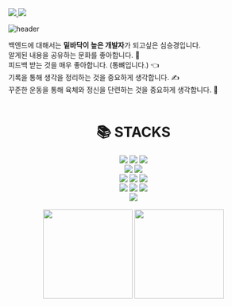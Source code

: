 <a href="https://tlatmsrud.tistory.com">
<img src="https://img.shields.io/badge/Tistory-FF9E0F?style=flat-square&logo=Tistory&logoColor=white"/>
</a>
<a href="https://www.op.gg/summoners/kr/%EC%BB%B4%EA%B3%B5%EA%B3%BC%EA%B4%9C%ED%9E%88%EC%99%94%EB%8B%A4">
<img src="https://img.shields.io/badge/LOL-D32936?style=flat-square&logo=Riot Games&logoColor=white"/>
</a>
<br>

![header](https://capsule-render.vercel.app/api?type=waving&color=gradient&height=250&section=header&text=Sim&fontSize=91)
<br>

백엔드에 대해서는 **밑바닥이 높은 개발자**가 되고싶은 심승경입니다.<br>
알게된 내용을 공유하는 문화를 좋아합니다. 👏<br>
피드백 받는 것을 매우 좋아합니다. (통뼈입니다.) 👈<br>
기록을 통해 생각을 정리하는 것을 중요하게 생각합니다. ✍️<br>
꾸준한 운동을 통해 육체와 정신을 단련하는 것을 중요하게 생각합니다. 💪<br><br>

<div align=center><h1>📚 STACKS</h1></div>
<div align=center> 
<img src="https://img.shields.io/badge/java-007396?style=for-the-badge&logo=java&logoColor=white">
<img src="https://img.shields.io/badge/Spring-6DB33F?style=for-the-badge&logo=Spring&logoColor=white">
<img src="https://img.shields.io/badge/SpringBoot-6DB33F?style=for-the-badge&logo=springboot&logoColor=white">
<br>
<img src="https://img.shields.io/badge/Gradle-02303A?style=for-the-badge&logo=gradle&logoColor=white">
<img src="https://img.shields.io/badge/Maven-C71A36?style=for-the-badge&logo=apachemaven&logoColor=white">
<br>
<img src="https://img.shields.io/badge/AWS-232F3E?style=for-the-badge&logo=amazonaws&logoColor=white">
<img src="https://img.shields.io/badge/ApacheTomcat-F8DC75?style=for-the-badge&logo=apachetomcat&logoColor=white">
<img src="https://img.shields.io/badge/Apache-D22128?style=for-the-badge&logo=apache&logoColor=white">
<br>
<img src="https://img.shields.io/badge/Oracle-F80000?style=for-the-badge&logo=oracle&logoColor=white">
<img src="https://img.shields.io/badge/MySQL-4479A1?style=for-the-badge&logo=mysql&logoColor=white">
<img src="https://img.shields.io/badge/PostgreSQL-4169E1?style=for-the-badge&logo=postgresql&logoColor=white">
<br>
<img src="https://img.shields.io/badge/Jenkins-D24939?style=for-the-badge&logo=jenkins&logoColor=white">
</div>
<br>

<div align=center>
<img align="center" style="height:180px" src="https://github-readme-stats.vercel.app/api?username=tlatmsrud&show_icons=true"/>
<img align="center" style="height:180px" src="https://github-readme-stats-amber-omega.vercel.app/api/top-langs/?username=tlatmsrud&layout=compact"/>
</div>

